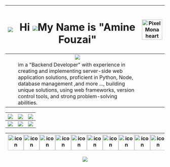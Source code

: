 
<div align="center" >



|![](https://github.githubassets.com/images/modules/site/sponsors/pixel-mona-heart.gif)| <h1>Hi ![](https://user-images.githubusercontent.com/18350557/176309783-0785949b-9127-417c-8b55-ab5a4333674e.gif)My Name is "Amine Fouzai" </h1>|<img src="https://github.githubassets.com/images/mona-loading-dark.gif" alt="Pixel Mona heart" width="64" height="64"> |
|--|--|--|
||<div align="center" >![](http://github-profile-summary-cards.vercel.app/api/cards/profile-details?username=MedAmineFouzai&theme=dark)</div>||
||im a "Backend Developer" with experience in creating and implementing server-side web application solutions, proficient in Python, Node, database management ,and more ..., building unique solutions, using web frameworks, version control tools, and strong problem-solving abilities.||

|![](https://github-readme-streak-stats.herokuapp.com/?user=MedAmineFouzai&theme=dark)|![](http://github-profile-summary-cards.vercel.app/api/cards/repos-per-language?username=MedAmineFouzai&theme=dark)| ![](http://github-profile-summary-cards.vercel.app/api/cards/most-commit-language?username=MedAmineFouzai&theme=dark)|
|--|--|--|
|![](http://github-profile-summary-cards.vercel.app/api/cards/stats?username=MedAmineFouzai&theme=dark)| ![](http://github-profile-summary-cards.vercel.app/api/cards/productive-time?username=MedAmineFouzai&theme=dark&utcOffset=8) |![](https://github-profile-trophy.vercel.app/?username=MedAmineFouzai&theme=onedark)|

  


| <div style="display: flex; align-items: flex-start;"><img src="https://techstack-generator.vercel.app/react-icon.svg" alt="icon" width="50" height="50" /><img src="https://techstack-generator.vercel.app/ts-icon.svg" alt="icon" width="50" height="50" /><img src="https://techstack-generator.vercel.app/js-icon.svg" alt="icon" width="50" height="50" /><img src="https://techstack-generator.vercel.app/django-icon.svg" alt="icon" width="50" height="50" /><img src="https://techstack-generator.vercel.app/python-icon.svg" alt="icon" width="50" height="50" /><img src="https://techstack-generator.vercel.app/restapi-icon.svg" alt="icon" width="50" height="50" /><img src="https://techstack-generator.vercel.app/graphql-icon.svg" alt="icon" width="50" height="50" /><img src="https://techstack-generator.vercel.app/java-icon.svg" alt="icon" width="50" height="50" /><img src="https://techstack-generator.vercel.app/mysql-icon.svg" alt="icon" width="50" height="50" /><img src="https://techstack-generator.vercel.app/nginx-icon.svg" alt="icon" width="50" height="50" /><img src="https://techstack-generator.vercel.app/kubernetes-icon.svg" alt="icon" width="50" height="50" /><img src="https://techstack-generator.vercel.app/docker-icon.svg" alt="icon" width="50" height="50" /><img src="https://techstack-generator.vercel.app/eslint-icon.svg" alt="icon" width="50" height="50" /></div> |
|--|




![](https://activity-graph.herokuapp.com/graph?username=MedAmineFouzai&theme=react-dark&hide_border=true&custom_title=Activity%20Graph)

  

</div>
